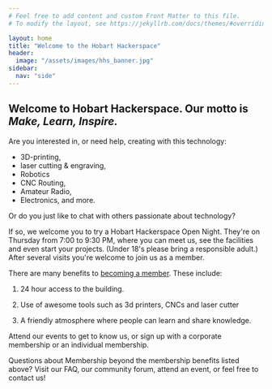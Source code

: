 ```yaml
---
# Feel free to add content and custom Front Matter to this file.
# To modify the layout, see https://jekyllrb.com/docs/themes/#overriding-theme-defaults

layout: home
title: "Welcome to the Hobart Hackerspace"
header:
  image: "/assets/images/hhs_banner.jpg"
sidebar:
  nav: "side"
---
```


## Welcome to Hobart Hackerspace. Our motto is *Make, Learn, Inspire.*

Are you interested in, or need help, creating with this technology:
- 3D-printing,
- laser cutting & engraving,
- Robotics
- CNC Routing,
- Amateur Radio,
- Electronics, and more.

Or do you just like to chat with others passionate about technology?

If so, we welcome you to try a Hobart Hackerspace Open Night.  They're on Thursday from 7:00 to 9:30 PM, where you can meet us, see the facilities and even start your projects.  (Under 18's please bring a responsible adult.) After several visits you're welcome to join us as a member.

There are many benefits to [becoming a member](/membership-benefits/).
These include:

1. 24 hour access to the building.

2. Use of awesome tools such as 3d printers, CNCs and laser cutter

3. A friendly atmosphere where people can learn and share knowledge.

Attend our events to get to know us, or sign up with a corporate
membership or an individual membership.

Questions about Membership beyond the membership benefits listed above?
Visit our FAQ, our community forum, attend an event, or feel free to
contact us!


